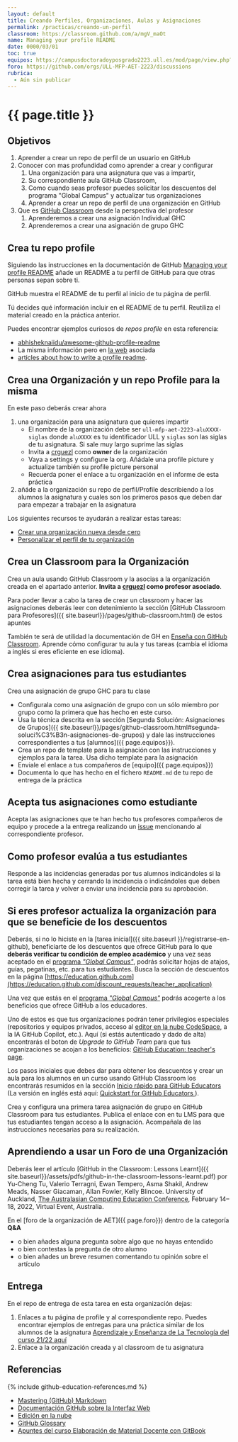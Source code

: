 ```yaml
---
layout: default
title: Creando Perfiles, Organizaciones, Aulas y Asignaciones
permalink: /practicas/creando-un-perfil
classroom: https://classroom.github.com/a/mgV_maOt
name: Managing your profile README
date: 0000/03/01
toc: true
equipos: https://campusdoctoradoyposgrado2223.ull.es/mod/page/view.php?id=839
foro: https://github.com/orgs/ULL-MFP-AET-2223/discussions
rubrica:
  - Aún sin publicar
---
```


# {{ page.title }}

## Objetivos

1. Aprender a crear un repo de perfil de un usuario en GitHub
2. Conocer con mas profundidad como aprender a crear y configurar
    1. Una organización para una asignatura que vas a impartir, 
    2. Su correspondiente aula GitHub Classroom,
    3. Como cuando seas profesor puedes solicitar los descuentos del programa "Global Campus" y actualizar tus organizaciones 
    4. Aprender a crear un repo de perfil de una organización en GitHub
3. Que es [GitHub Classroom](https://classroom.github.com) desde la perspectiva del profesor 
   1. Aprenderemos a crear una asignación Individual GHC
   2. Aprenderemos a crear una asignación de grupo GHC

## Crea tu repo profile

Siguiendo las instrucciones en la documentación de GitHub [Managing your profile README](https://docs.github.com/en/account-and-profile/setting-up-and-managing-your-github-profile/customizing-your-profile/managing-your-profile-readme) añade un README a tu perfil de GitHub para que otras personas sepan sobre ti.

GitHub muestra el README de tu perfil al inicio de tu página de perfil.

Tú decides qué información incluir en el README de tu perfil. Reutiliza el material creado en la práctica anterior.

Puedes encontrar ejemplos curiosos de *repos profile* en esta referencia:

* [abhisheknaiidu/awesome-github-profile-readme](https://github.com/abhisheknaiidu/awesome-github-profile-readme)
* La misma información pero en [la web](https://zzetao.github.io/awesome-github-profile/) asociada
* [articles about how to write a profile readme](https://github.com/abhisheknaiidu/awesome-github-profile-readme#articles). 

## Crea una Organización y un repo Profile para la misma

En este paso deberás crear ahora 

1. una organización para una asignatura que quieres impartir 
   * El nombre de la organización debe ser `ull-mfp-aet-2223-aluXXXX-siglas` donde `aluXXXX` es tu identificador ULL y `siglas` son las siglas de tu asignatura.  Si sale muy largo suprime las siglas
   * Invita a [crguezl](https://github.com/crguezl) como **owner** de la organización
   * Vaya a settings y configure la org. Añádale una profile picture y actualize también su profile picture personal
   * Recuerda poner el enlace a tu organización en el informe de esta práctica
2. añáde a la organización su repo de perfil/Profile describiendo a los alumnos la asignatura y cuales son los primeros pasos que deben dar para empezar a trabajar en la asignatura 

Los siguientes recursos te ayudarán a realizar estas tareas:

* [Crear una organización nueva desde cero](https://docs.github.com/es/organizations/collaborating-with-groups-in-organizations/creating-a-new-organization-from-scratch)
* [Personalizar el perfil de tu organización](https://docs.github.com/es/organizations/collaborating-with-groups-in-organizations/customizing-your-organizations-profile) 
 

## Crea un Classroom para la Organización

Crea un aula usando GitHub Classroom y la asocias a la organización creada en el apartado anterior. 
**Invita a [crguezl](https://github.com/crguezl) como profesor asociado**.

Para poder llevar a cabo la tarea de crear un classroom y hacer las asignaciones deberás leer con detenimiento la sección [GitHub Classroom para Profesores]({{ site.baseurl}}/pages/github-classroom.html) de estos apuntes 

También te será de utilidad la documentación de GH en [Enseña con GitHub Classroom](https://docs.github.com/es/education/manage-coursework-with-github-classroom/teach-with-github-classroom). Aprende cómo configurar tu aula y tus tareas (cambia el idioma a inglés si eres eficiente en ese idioma).

## Crea asignaciones para tus estudiantes

Crea una asignación de grupo GHC para tu clase

* Configurala como una asignación de grupo con un sólo miembro por grupo como la primera que has hecho en este curso. 
* Usa la técnica descrita en la sección [Segunda Solución: Asignaciones de Grupos]({{ site.baseurl}}/pages/github-classroom.html#segunda-soluci%C3%B3n-asignaciones-de-grupos) y dale las instrucciones correspondientes a tus [alumnos]({{ page.equipos}}).
* Crea un repo de template para la asignación con las instrucciones y ejemplos para la tarea. Usa dicho template para la asignación
* Enviale el enlace a tus compañeros de [equipo]({{ page.equipos}})
* Documenta lo que has hecho en el fichero `README.md`  de tu repo de entrega de la práctica
  
## Acepta tus asignaciones como estudiante

Acepta las asignaciones que te han hecho tus profesores compañeros de equipo y procede a la entrega realizando un [issue]() mencionando al correspondiente profesor.

## Como profesor evalúa a tus estudiantes

Responde a las incidencias generadas por tus alumnos indicándoles si la tarea está bien hecha y cerrando la incidencia o indicándoles que deben corregir la tarea y volver a enviar una incidencia para su aprobación.

## Si eres profesor actualiza la organización para que se beneficie de los descuentos

Deberás, si no lo hiciste en la [tarea inicial]({{ site.baseurl }}/registrarse-en-github), beneficiarte de los descuentos que ofrece GitHub para lo que **deberás verificar tu condición de empleo académico** y una vez seas aceptado en el [programa *"Global Campus"*](https://docs.github.com/en/education/explore-the-benefits-of-teaching-and-learning-with-github-education/use-github-at-your-educational-institution/about-github-campus-program), podrás solicitar hojas de atajos, guías, pegatinas, etc. para tus estudiantes. Busca la sección de descuentos en la página [https://education.github.com](https://education.github.com/discount_requests/teacher_application)

Una vez que estás en el [programa *"Global Campus"*](https://docs.github.com/en/education/explore-the-benefits-of-teaching-and-learning-with-github-education/use-github-at-your-educational-institution/about-github-campus-program) podrás acogerte a los beneficios que ofrece GitHub a los educadores. 

Uno de estos es que tus organizaciones podrán tener privilegios especiales (repositorios y equipos privados, acceso al [editor en la nube CodeSpace](https://docs.github.com/es/codespaces/getting-started/quickstart), a la IA GitHub Copilot, etc.).  Aquí (si estás autenticado y dado de alta) encontrarás el boton de *Upgrade to GitHub Team* para que tus organizaciones se acojan a los beneficios: [GitHub Education: teacher's page](https://education.github.com/globalcampus/teacher). 

Los pasos iniciales que debes dar para obtener los descuentos y crear un aula para los alumnos en un curso usando GitHub Classroom los encontrarás resumidos en la sección [Inicio rápido para GitHub Educators](https://docs.github.com/es/education/quickstart) (La versión en inglés está aquí: [Quickstart for GitHub Educators
](https://docs.github.com/en/education/quickstart)). 

Crea  y configura una primera tarea asignación de grupo en GitHub Classroom para tus estudiantes. Publica el enlace con en tu LMS para que tus  estudiantes tengan acceso a la asignación. Acompañala de las instrucciones necesarias para su realización.



## Aprendiendo a usar un Foro de una Organización

Deberás leer el artículo [GitHub in the Classroom: Lessons Learnt]({{ site.baseurl}}/assets/pdfs/github-in-the-classroom-lessons-learnt.pdf) por Yu-Cheng Tu, Valerio Terragni, Ewan Tempero, Asma Shakil,
Andrew Meads, Nasser Giacaman, Allan Fowler, Kelly Blincoe. University of Auckland, [The Australasian Computing Education Conference](https://aceconference.wordpress.com/previous-conferences/), February 14–18, 2022, Virtual Event, Australia.

En el [foro de la organización de AET]({{ page.foro}}) dentro de la categoría **Q&A**

* o bien añades alguna pregunta sobre algo que no hayas entendido 
* o bien contestas la pregunta de otro alumno 
* o bien añades un breve resumen comentando tu opinión sobre el artículo

## Entrega

En el repo de entrega de esta tarea en esta organización dejas:

1. Enlaces a tu página de profile y al correspondiente repo. Puedes encontrar ejemplos de entregas para una práctica similar de los alumnos de la asignatura [Aprendizaje y Enseñanza de La Tecnología del curso 21/22 aquí](https://github.com/orgs/ULL-MFP-AET-2122/repositories?q=profile-readme&type=all&language=&sort=)
2. Enlace a la organización creada y al classroom de tu asignatura


## Referencias


{% include github-education-references.md %}


* [Mastering (GitHub) Markdown](https://guides.github.com/features/mastering-markdown/#examples)
* [Documentación GitHub sobre la Interfaz Web]({{site.baseurl}}/pages/documentacion-github-interfaz-web)
* [Edición en la nube]({{site.baseurl}}/pages/gitpod)
* [GitHub Glossary](https://docs.github.com/en/free-pro-team@latest/github/getting-started-with-github/github-glossary)
* [Apuntes del curso Elaboración de Material Docente con GitBook](https://casianorodriguezleon.gitbooks.io/elaboracion-de-material-docente-con-gitbook/content/)


